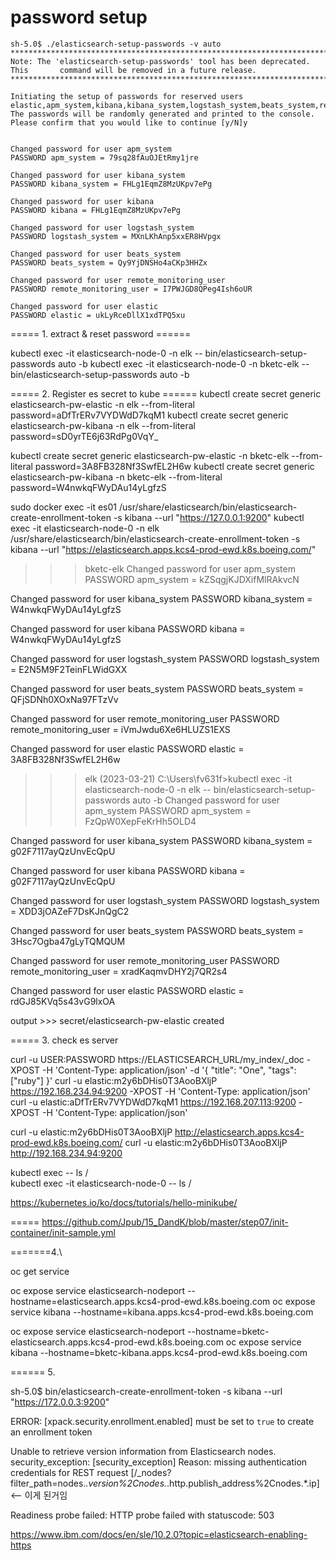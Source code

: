 # password setup
``` 
sh-5.0$ ./elasticsearch-setup-passwords -v auto
******************************************************************************
Note: The 'elasticsearch-setup-passwords' tool has been deprecated. This       command will be removed in a future release.
******************************************************************************

Initiating the setup of passwords for reserved users elastic,apm_system,kibana,kibana_system,logstash_system,beats_system,remote_monitoring_user.
The passwords will be randomly generated and printed to the console.
Please confirm that you would like to continue [y/N]y


Changed password for user apm_system
PASSWORD apm_system = 79sq28fAuOJEtRmy1jre

Changed password for user kibana_system
PASSWORD kibana_system = FHLg1EqmZ8MzUKpv7ePg

Changed password for user kibana
PASSWORD kibana = FHLg1EqmZ8MzUKpv7ePg

Changed password for user logstash_system
PASSWORD logstash_system = MXnLKhAnp5xxER8HVpgx

Changed password for user beats_system
PASSWORD beats_system = Qy9YjDNSHo4aCKp3HHZx

Changed password for user remote_monitoring_user
PASSWORD remote_monitoring_user = I7PWJGD8QPeg4Ish6oUR

Changed password for user elastic
PASSWORD elastic = ukLyRceDllX1xdTPQ5xu

```




===== 1. extract & reset password  ======



kubectl exec -it elasticsearch-node-0 -n elk -- bin/elasticsearch-setup-passwords auto -b
kubectl exec -it elasticsearch-node-0 -n bketc-elk -- bin/elasticsearch-setup-passwords auto -b


===== 2. Register es secret to kube ====== 
kubectl create secret generic elasticsearch-pw-elastic -n elk --from-literal password=aDfTrERv7VYDWdD7kqM1
kubectl create secret generic elasticsearch-pw-kibana -n elk --from-literal password=sD0yrTE6j63RdPg0VqY_

kubectl create secret generic elasticsearch-pw-elastic -n bketc-elk --from-literal password=3A8FB328Nf3SwfEL2H6w
kubectl create secret generic elasticsearch-pw-kibana -n bketc-elk --from-literal password=W4nwkqFWyDAu14yLgfzS

  
sudo docker exec -it es01 /usr/share/elasticsearch/bin/elasticsearch-create-enrollment-token -s kibana --url "https://127.0.0.1:9200"
kubectl exec -it elasticsearch-node-0 -n elk /usr/share/elasticsearch/bin/elasticsearch-create-enrollment-token -s kibana --url "https://elasticsearch.apps.kcs4-prod-ewd.k8s.boeing.com/"


>>>bketc-elk
Changed password for user apm_system
PASSWORD apm_system = kZSqgjKJDXifMlRAkvcN

Changed password for user kibana_system
PASSWORD kibana_system = W4nwkqFWyDAu14yLgfzS

Changed password for user kibana
PASSWORD kibana = W4nwkqFWyDAu14yLgfzS

Changed password for user logstash_system
PASSWORD logstash_system = E2N5M9F2TeinFLWidGXX

Changed password for user beats_system
PASSWORD beats_system = QFjSDNh0XOxNa97FTzVv

Changed password for user remote_monitoring_user
PASSWORD remote_monitoring_user = iVmJwdu6Xe6HLUZS1EXS

Changed password for user elastic
PASSWORD elastic = 3A8FB328Nf3SwfEL2H6w



>>> elk (2023-03-21)
C:\Users\fv631f>kubectl exec -it elasticsearch-node-0 -n elk -- bin/elasticsearch-setup-passwords auto -b
Changed password for user apm_system
PASSWORD apm_system = FzQpW0XepFeKrHh5OLD4

Changed password for user kibana_system
PASSWORD kibana_system = g02F7117ayQzUnvEcQpU

Changed password for user kibana
PASSWORD kibana = g02F7117ayQzUnvEcQpU

Changed password for user logstash_system
PASSWORD logstash_system = XDD3jOAZeF7DsKJnQgC2

Changed password for user beats_system
PASSWORD beats_system = 3Hsc7Ogba47gLyTQMQUM

Changed password for user remote_monitoring_user
PASSWORD remote_monitoring_user = xradKaqmvDHY2j7QR2s4

Changed password for user elastic
PASSWORD elastic = rdGJ85KVq5s43vG9lxOA



output >>> secret/elasticsearch-pw-elastic created

===== 3. check es server


curl -u USER:PASSWORD https://ELASTICSEARCH_URL/my_index/_doc -XPOST -H 'Content-Type: application/json' -d '{
    "title": "One", "tags": ["ruby"]
}'
curl -u elastic:m2y6bDHis0T3AooBXljP https://192.168.234.94:9200  -XPOST -H 'Content-Type: application/json' 
curl -u elastic:aDfTrERv7VYDWdD7kqM1 https://192.168.207.113:9200 -XPOST -H 'Content-Type: application/json' 

curl -u elastic:m2y6bDHis0T3AooBXljP http://elasticsearch.apps.kcs4-prod-ewd.k8s.boeing.com/
curl -u elastic:m2y6bDHis0T3AooBXljP http://192.168.234.94:9200


kubectl exec <pod-name> -- ls /  
kubectl exec -it elasticsearch-node-0 -- ls / 


https://kubernetes.io/ko/docs/tutorials/hello-minikube/

=====
https://github.com/Jpub/15_DandK/blob/master/step07/init-container/init-sample.yml


=======4.\

oc get service

oc expose service elasticsearch-nodeport --hostname=elasticsearch.apps.kcs4-prod-ewd.k8s.boeing.com
oc expose service kibana --hostname=kibana.apps.kcs4-prod-ewd.k8s.boeing.com

oc expose service elasticsearch-nodeport --hostname=bketc-elasticsearch.apps.kcs4-prod-ewd.k8s.boeing.com
oc expose service kibana --hostname=bketc-kibana.apps.kcs4-prod-ewd.k8s.boeing.com

====== 5. 

sh-5.0$ bin/elasticsearch-create-enrollment-token -s kibana --url "https://172.0.0.3:9200"

ERROR: [xpack.security.enrollment.enabled] must be set to `true` to create an enrollment token

Unable to retrieve version information from Elasticsearch nodes. security_exception: 
[security_exception] Reason: missing authentication credentials for REST request [/_nodes?filter_path=nodes.*.version%2Cnodes.*.http.publish_address%2Cnodes.*.ip]
<-- 이게 된거임

Readiness probe failed: HTTP probe failed with statuscode: 503

https://www.ibm.com/docs/en/sle/10.2.0?topic=elasticsearch-enabling-https


